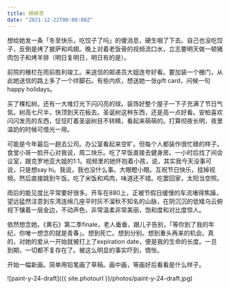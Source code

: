```yaml
---
title: 碎碎念
date: "2021-12-22T00:00:00Z"
---
```


想给她发一条「冬至快乐，吃饺子了吗」的傻消息，硬生咽了下去。自己也没吃饺子，反倒是烤了披萨和鸡翅。晚上对着老饭骨的视频流口水，立志要明天做一顿猪肉包子和烤羊排（明日复明日，明日有的是）。

前院的栅栏在雨前胜利竣工。来送信的邮递员大姐连夸好看。要加装一个栅门，从此她送信的路上多了一个绊脚石。有些内疚，想送她一张gift card，问候一句happy holidays。

买了棵松树。还有一大堆灯光下闪闪亮的球。装饰好整个屋子一下子充满了节日气氛。树高七尺半，快顶到天花板去。圣诞树这种东西，还是高一点好看。安柏喜欢闪闪发亮的东西，怔怔盯着圣诞树目不转睛，看起来萌萌的。打算彻夜长明，夜里温奶的时候可借光一用。

可能是今年最后一趟去公司。办公室看起来空旷。但每个人都装作很忙碌的样子。食堂小哥一脸开心对我说，周二快乐。吃了早饭直接去健身房。一小时后找了间会议室，跟克罗地亚大姐的1:1。视频里的她怀抱着小孩，说，其实我今天没事可说，只是想say hi。我说，我也没什么事。大眼瞪小眼。互祝节日快乐，挂掉视频。然后直接跳到午饭。吃了米饭和鸡肉，味道还不错。吃罢回家，太阳当空照。

雨后的能见度比平常要好很多。开车在880上，正被节假日缓慢的车流堵得焦躁，望远猛然注意到东湾连绵几座平时灰不溜秋不知名的山脉，在阴沉沉的低矮乌云俯视下镶着一层金边，不动声色，非常温柔非常美丽，饱和度和对比度惊人。

依然想念她。《黄石》第二季finale，老人垂垂，跟儿子告别，「等你到了我的年纪，你唯一想念的就是青春」。想到死亡。想到分别。想到重头再来的机会。真的，对她的爱从一开始就被打上了expiration date，便是我的生命的长度。一旦到期，一切都不复存在了。被这么明显的事实吓到，惆怅。

开始一幅新画。简单用铅笔画了草稿。画中画，等画好后看看是什么样子。

![paint-y-24-draft]({{ site.photourl }}/photos/paint-y-24-draft.jpg)